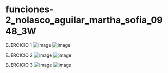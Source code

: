# funciones-2_nolasco_aguilar_martha_sofia_0948_3W
EJERCICIO 1 
![image](https://github.com/user-attachments/assets/7b2f2ab7-d746-4554-ae1f-19faedee2596)
![image](https://github.com/user-attachments/assets/0ca2639b-f16c-4fc3-8116-e4f626907ea2)

EJERCICIO 2 
![image](https://github.com/user-attachments/assets/ec6a3620-591e-4563-a8da-f6c7a1a195e9)
![image](https://github.com/user-attachments/assets/2dd19b98-8480-4224-90a1-7b811fc84995)

EJERCICIO 3 
![image](https://github.com/user-attachments/assets/6a456442-9842-47a5-900f-8c51572fc2e3)
![image](https://github.com/user-attachments/assets/2f28ad4a-1e5e-484f-ad58-183e568a951d)





